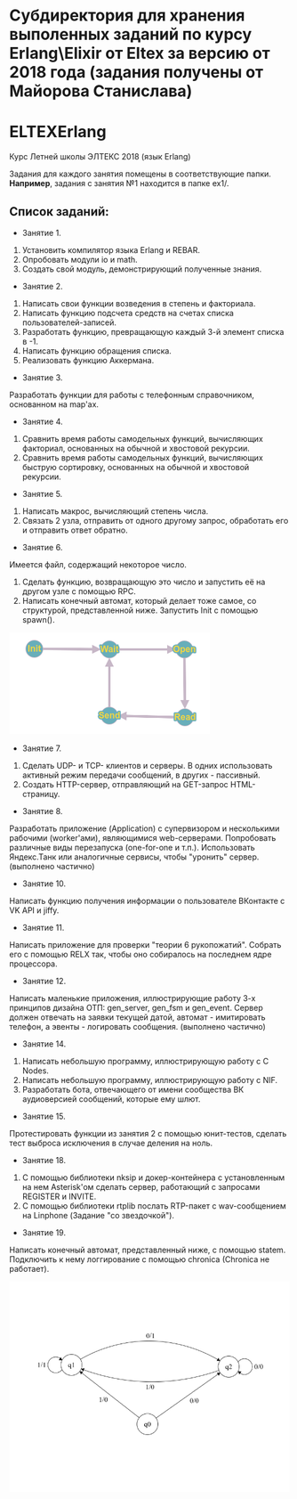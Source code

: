 # Субдиректория для хранения выполенных заданий по курсу Erlang\Elixir от Eltex за версию от 2018 года (задания получены от Майорова Станислава)

# ELTEXErlang
Курс Летней школы ЭЛТЕКС 2018 (язык Erlang)

Задания для каждого занятия помещены в соответствующие папки.
<b>Например</b>, задания с занятия №1 находится в папке ex1/.

## Список заданий:
* Занятие 1.

1) Установить компилятор языка Erlang и REBAR.
2) Опробовать модули io и math.
3) Создать свой модуль, демонстрирующий полученные знания.

* Занятие 2.

1) Написать свои функции возведения в степень и факториала.
2) Написать функцию подсчета средств на счетах списка пользователей-записей.
3) Разработать функцию, превращающую каждый 3-й элемент списка в -1.
4) Написать функцию обращения списка.
5) Реализовать функцию Аккермана.

* Занятие 3.

Разработать функции для работы с телефонным справочником, основанном на map'ах.

* Занятие 4.

1) Сравнить время работы самодельных функций, вычисляющих факториал, основанных на обычной и хвостовой рекурсии.
2) Сравнить время работы самодельных функций, вычисляющих быструю сортировку, основанных на обычной и хвостовой рекурсии.

* Занятие 5.

1) Написать макрос, вычисляющий степень числа.
2) Связать 2 узла, отправить от одного другому запрос, обработать его и отправить ответ обратно.

* Занятие 6.

Имеется файл, содержащий некоторое число.

1) Сделать функцию, возвращающую это число и запустить её на другом узле с помощью RPC.
2) Написать конечный автомат, который делает тоже самое, со структурой, представленной ниже. Запустить Init с помощью spawn().

![FSM](img/FSM.png)

* Занятие 7.

1) Сделать UDP- и TCP- клиентов и серверы. В одних использовать активный режим передачи сообщений, в других - пассивный.
2) Создать HTTP-сервер, отправляющий на GET-запрос HTML-страницу.

* Занятие 8.

Разработать приложение (Application) с супервизором и несколькими рабочими (worker'ами), являющимися web-серверами. Попробовать различные виды перезапуска (one-for-one и т.п.). Использовать Яндекс.Танк или аналогичные сервисы, чтобы "уронить" сервер. (выполнено частично)

* Занятие 10.

Написать функцию получения информации о пользователе ВКонтакте с VK API и jiffy.

* Занятие 11.

Написать приложение для проверки "теории 6 рукопожатий". Собрать его с помощью RELX так, чтобы оно собиралось на последнем ядре процессора.

* Занятие 12.

Написать маленькие приложения, иллюстрирующие работу 3-х принципов дизайна ОТП: gen_server, gen_fsm и gen_event.
Сервер должен отвечать на заявки текущей датой, автомат - имитировать телефон, а эвенты - логировать сообщения. (выполнено частично)

* Занятие 14.

1) Написать небольшую программу, иллюстрирующую работу с C Nodes.
2) Написать небольшую программу, иллюстрирующую работу с NIF.
3) Разработать бота, отвечающего от имени сообщества ВК аудиоверсией сообщений, которые ему шлют.

* Занятие 15.

Протестировать функции из занятия 2 с помощью юнит-тестов, сделать тест выброса исключения в случае деления на ноль.

* Занятие 18.

1) С помощью библиотеки nksip и докер-контейнера с установленным на нем Asterisk'ом сделать сервер, работающий с запросами REGISTER и INVITE.
2) С помощью библиотеки rtplib послать RTP-пакет с wav-сообщением на Linphone (Задание "со звездочкой").

* Занятие 19.

Написать конечный автомат, представленный ниже, с помощью statem. Подключить к нему логгирование с помощью chronica (Chronica не работает).

![Statem](img/Statem.png)